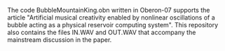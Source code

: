 The code BubbleMountainKing.obn written in Oberon-07 supports the article "Artificial musical creativity enabled by nonlinear oscillations of a bubble acting as a physical reservoir computing system". This repository also contains the files IN.WAV and OUT.WAV that accompany the mainstream discussion in the paper. 
